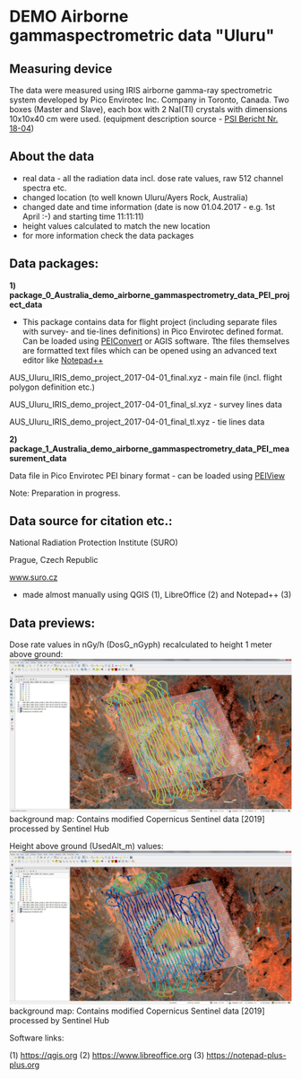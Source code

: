 # DEMO Airborne gammaspectrometric data "Uluru"

## Measuring device ##

The data were measured using IRIS airborne gamma-ray spectrometric system developed by Pico Envirotec Inc. Company in Toronto, Canada. Two boxes (Master and Slave), each box with 2 NaI(Tl) crystals with dimensions 10x10x40 cm were used. (equipment description source -  [PSI Bericht Nr. 18-04](https://www.researchgate.net/publication/330482739_International_Intercomparison_Exercise_of_Airborne_Gamma-Spectrometric_Systems_of_the_Czech_Republic_France_Germany_and_Switzerland_in_the_Framework_of_the_Swiss_Exercise_ARM17))

## About the data ##

- real data - all the radiation data incl. dose rate values, raw 512 channel spectra etc.
- changed location (to well known Uluru/Ayers Rock, Australia)
- changed date and time information (date is now 01.04.2017 - e.g. 1st April :-) and starting time 11:11:11)
- height values calculated to match the new location
- for more information check the data packages

## Data packages: ##

**1) package_0_Australia_demo_airborne_gammaspectrometry_data_PEI_project_data**

- This package contains data for flight project (including separate files with survey- and tie-lines definitions) in 
Pico Envirotec defined format. Can be loaded using [PEIConvert](http://picoenvirotec.com/enviro/peiconvert/) or AGIS software. Tthe files themselves are formatted text files which can be opened using an advanced text editor like [Notepad++](https://notepad-plus-plus.org)

AUS_Uluru_IRIS_demo_project_2017-04-01_final.xyz - main file (incl. flight polygon definition etc.)

AUS_Uluru_IRIS_demo_project_2017-04-01_final_sl.xyz - survey lines data

AUS_Uluru_IRIS_demo_project_2017-04-01_final_tl.xyz - tie lines data


**2) package_1_Australia_demo_airborne_gammaspectrometry_data_PEI_measurement_data**

Data file in Pico Envirotec PEI binary format - can be loaded using [PEIView](http://picoenvirotec.com/enviro/peiview/)

Note: Preparation in progress.

## Data source for citation etc.: ##

National Radiation Protection Institute (SURO)

Prague, Czech Republic

www.suro.cz

- made almost manually using QGIS (1), LibreOffice (2) and Notepad++ (3)

## Data previews: ##

Dose rate values in nGy/h (DosG_nGyph) recalculated to height 1 meter above ground:
![Alt text](img/QGIS_preview_DosG.jpg?raw=true "Uluru DEMO data - dose rate values preview")
background map: Contains modified Copernicus Sentinel data [2019] processed by Sentinel Hub

Height above ground (UsedAlt_m) values:
![Alt text](img/QGIS_preview_UsedAlt.jpg?raw=true "Uluru DEMO data - heights above ground values preview")
background map: Contains modified Copernicus Sentinel data [2019] processed by Sentinel Hub

Software links:

(1) https://qgis.org
(2) https://www.libreoffice.org
(3) https://notepad-plus-plus.org

